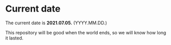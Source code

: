 # Current date

The current date is **2021.07.05.** (YYYY.MM.DD.)

This repository will be good when the world ends, so we will know how long it lasted.